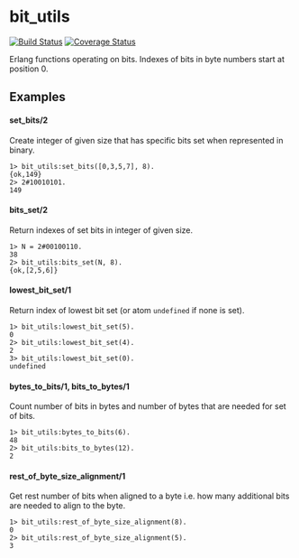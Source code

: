 # bit_utils

[![Build Status](https://travis-ci.org/relayr/erl-bit-utils.svg?branch=master)](https://travis-ci.org/relayr/erl-bit-utils) [![Coverage Status](https://coveralls.io/repos/github/relayr/erl-bit-utils/badge.svg?branch=master)](https://coveralls.io/github/relayr/erl-bit-utils?branch=master)

Erlang functions operating on bits. Indexes of bits in byte numbers start at position 0.

## Examples

#### set_bits/2
Create integer of given size that has specific bits set when represented in binary.
```
1> bit_utils:set_bits([0,3,5,7], 8).
{ok,149}
2> 2#10010101.
149
```

#### bits_set/2
Return indexes of set bits in integer of given size.
```
1> N = 2#00100110.
38
2> bit_utils:bits_set(N, 8).
{ok,[2,5,6]}
```

#### lowest_bit_set/1
Return index of lowest bit set (or atom `undefined` if none is set).
```
1> bit_utils:lowest_bit_set(5).
0
2> bit_utils:lowest_bit_set(4).
2
3> bit_utils:lowest_bit_set(0).
undefined
```

#### bytes_to_bits/1, bits_to_bytes/1
Count number of bits in bytes and number of bytes that are needed for set of bits.
```
1> bit_utils:bytes_to_bits(6).
48
2> bit_utils:bits_to_bytes(12).
2
```

#### rest_of_byte_size_alignment/1
Get rest number of bits when aligned to a byte i.e. how many additional bits are needed to align to the byte.
```
1> bit_utils:rest_of_byte_size_alignment(8).
0
2> bit_utils:rest_of_byte_size_alignment(5).
3
```
